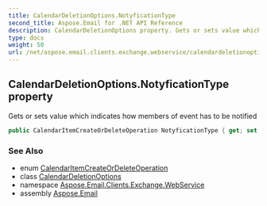 ```yaml
---
title: CalendarDeletionOptions.NotyficationType
second_title: Aspose.Email for .NET API Reference
description: CalendarDeletionOptions property. Gets or sets value which indicates how members of event has to be notified
type: docs
weight: 50
url: /net/aspose.email.clients.exchange.webservice/calendardeletionoptions/notyficationtype/
---
```

## CalendarDeletionOptions.NotyficationType property

Gets or sets value which indicates how members of event has to be notified

```csharp
public CalendarItemCreateOrDeleteOperation NotyficationType { get; set; }
```

### See Also

* enum [CalendarItemCreateOrDeleteOperation](../../calendaritemcreateordeleteoperation/)
* class [CalendarDeletionOptions](../)
* namespace [Aspose.Email.Clients.Exchange.WebService](../../calendardeletionoptions/)
* assembly [Aspose.Email](../../../)


